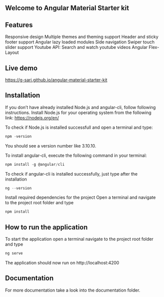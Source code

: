 ## Welcome to Angular Material Starter kit

## Features
Responsive design
Multiple themes and theming support
Header and sticky footer support
Angular lazy loaded modules
Side navigation
Swiper touch slider support
Youtube API: Search and watch youtube videos
Angular Flex-Layout

## Live demo
https://g-sari.github.io/angular-material-starter-kit

## Installation
If you don’t have already installed Node.js and angular-cli, follow following instructions.
Install Node.js for your operating system from the following link:
https://nodejs.org/en/

To check if Node.js is installed successfull and open a terminal and type:
```javascript
npm -version
```
You should see a version number like 3.10.10.

To install angular-cli, execute the following command in your terminal:
```javascript
npm install -g @angular/cli
```
To check if angular-cli is installed successfully, just type after the installation
```javascript
ng --version
```
Install required dependencies for the project
Open a terminal and navigate to the project root folder and type
```javascript
npm install
```

## How to run the application
To start the application open a terminal navigate to the project root folder and type
```javascript
ng serve
```
The application should now run on http://localhost:4200

## Documentation
For more documentation take a look into the documentation folder.
